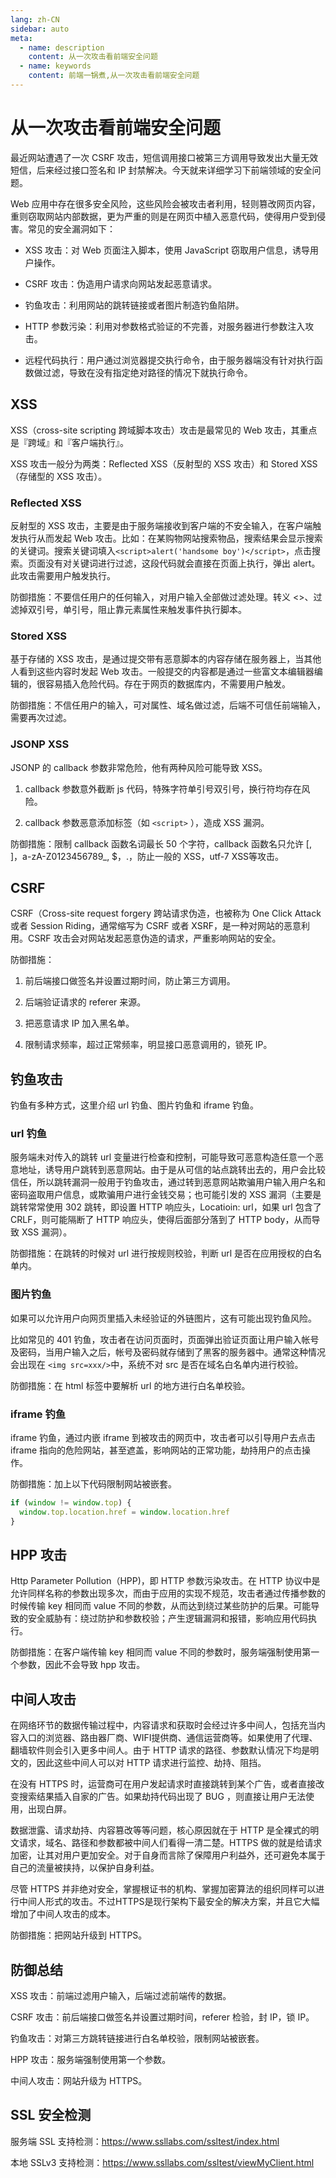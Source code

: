 ```yaml
---
lang: zh-CN
sidebar: auto
meta:
  - name: description
    content: 从一次攻击看前端安全问题
  - name: keywords
    content: 前端一锅煮,从一次攻击看前端安全问题
---
```


# 从一次攻击看前端安全问题

最近网站遭遇了一次 CSRF 攻击，短信调用接口被第三方调用导致发出大量无效短信，后来经过接口签名和 IP 封禁解决。今天就来详细学习下前端领域的安全问题。

Web 应用中存在很多安全风险，这些风险会被攻击者利用，轻则篡改网页内容，重则窃取网站内部数据，更为严重的则是在网页中植入恶意代码，使得用户受到侵害。常见的安全漏洞如下：

- XSS 攻击：对 Web 页面注入脚本，使用 JavaScript 窃取用户信息，诱导用户操作。

- CSRF 攻击：伪造用户请求向网站发起恶意请求。

- 钓鱼攻击：利用网站的跳转链接或者图片制造钓鱼陷阱。

- HTTP 参数污染：利用对参数格式验证的不完善，对服务器进行参数注入攻击。

- 远程代码执行：用户通过浏览器提交执行命令，由于服务器端没有针对执行函数做过滤，导致在没有指定绝对路径的情况下就执行命令。

## XSS

XSS（cross-site scripting 跨域脚本攻击）攻击是最常见的 Web 攻击，其重点是『跨域』和『客户端执行』。

XSS 攻击一般分为两类：Reflected XSS（反射型的 XSS 攻击）和 Stored XSS（存储型的 XSS 攻击）。

### Reflected XSS

反射型的 XSS 攻击，主要是由于服务端接收到客户端的不安全输入，在客户端触发执行从而发起 Web 攻击。比如：在某购物网站搜索物品，搜索结果会显示搜索的关键词。搜索关键词填入`<script>alert('handsome boy')</script>`，点击搜索。页面没有对关键词进行过滤，这段代码就会直接在页面上执行，弹出 alert。此攻击需要用户触发执行。

防御措施：不要信任用户的任何输入，对用户输入全部做过滤处理。转义 <>、过滤掉双引号，单引号，阻止靠元素属性来触发事件执行脚本。

### Stored XSS

基于存储的 XSS 攻击，是通过提交带有恶意脚本的内容存储在服务器上，当其他人看到这些内容时发起 Web 攻击。一般提交的内容都是通过一些富文本编辑器编辑的，很容易插入危险代码。存在于网页的数据库内，不需要用户触发。

防御措施：不信任用户的输入，可对属性、域名做过滤，后端不可信任前端输入，需要再次过滤。

### JSONP XSS

JSONP 的 callback 参数非常危险，他有两种风险可能导致 XSS。

1. callback 参数意外截断 js 代码，特殊字符单引号双引号，换行符均存在风险。

2. callback 参数恶意添加标签（如 `<script>` ），造成 XSS 漏洞。

防御措施：限制 callback 函数名词最长 50 个字符，callback 函数名只允许 [, ]，a-zA-Z0123456789_, $，.，防止一般的 XSS，utf-7 XSS等攻击。

## CSRF

CSRF（Cross-site request forgery 跨站请求伪造，也被称为 One Click Attack 或者 Session Riding，通常缩写为 CSRF 或者 XSRF，是一种对网站的恶意利用。CSRF 攻击会对网站发起恶意伪造的请求，严重影响网站的安全。

防御措施：

1. 前后端接口做签名并设置过期时间，防止第三方调用。

2. 后端验证请求的 referer 来源。

3. 把恶意请求 IP 加入黑名单。

4. 限制请求频率，超过正常频率，明显接口恶意调用的，锁死 IP。

## 钓鱼攻击

钓鱼有多种方式，这里介绍 url 钓鱼、图片钓鱼和 iframe 钓鱼。

### url 钓鱼

服务端未对传入的跳转 url 变量进行检查和控制，可能导致可恶意构造任意一个恶意地址，诱导用户跳转到恶意网站。由于是从可信的站点跳转出去的，用户会比较信任，所以跳转漏洞一般用于钓鱼攻击，通过转到恶意网站欺骗用户输入用户名和密码盗取用户信息，或欺骗用户进行金钱交易；也可能引发的 XSS 漏洞（主要是跳转常常使用 302 跳转，即设置 HTTP 响应头，Locatioin: url，如果 url 包含了 CRLF，则可能隔断了 HTTP 响应头，使得后面部分落到了 HTTP body，从而导致 XSS 漏洞）。

防御措施：在跳转的时候对 url 进行按规则校验，判断 url 是否在应用授权的白名单内。

### 图片钓鱼

如果可以允许用户向网页里插入未经验证的外链图片，这有可能出现钓鱼风险。

比如常见的 401 钓鱼，攻击者在访问页面时，页面弹出验证页面让用户输入帐号及密码，当用户输入之后，帐号及密码就存储到了黑客的服务器中。通常这种情况会出现在 `<img src=xxx/>`中，系统不对 src 是否在域名白名单内进行校验。

防御措施：在 html 标签中要解析 url 的地方进行白名单校验。

### iframe 钓鱼

iframe 钓鱼，通过内嵌 iframe 到被攻击的网页中，攻击者可以引导用户去点击 iframe 指向的危险网站，甚至遮盖，影响网站的正常功能，劫持用户的点击操作。

防御措施：加上以下代码限制网站被嵌套。

```js
if (window != window.top) {
  window.top.location.href = window.location.href
}
```

## HPP 攻击

Http Parameter Pollution（HPP)，即 HTTP 参数污染攻击。在 HTTP 协议中是允许同样名称的参数出现多次，而由于应用的实现不规范，攻击者通过传播参数的时候传输 key 相同而 value 不同的参数，从而达到绕过某些防护的后果。可能导致的安全威胁有：绕过防护和参数校验；产生逻辑漏洞和报错，影响应用代码执行。

防御措施：在客户端传输 key 相同而 value 不同的参数时，服务端强制使用第一个参数，因此不会导致 hpp 攻击。

## 中间人攻击

在网络环节的数据传输过程中，内容请求和获取时会经过许多中间人，包括充当内容入口的浏览器、路由器厂商、WIFI提供商、通信运营商等。如果使用了代理、翻墙软件则会引入更多中间人。由于 HTTP 请求的路径、参数默认情况下均是明文的，因此这些中间人可以对 HTTP 请求进行监控、劫持、阻挡。

在没有 HTTPS 时，运营商可在用户发起请求时直接跳转到某个广告，或者直接改变搜索结果插入自家的广告。如果劫持代码出现了 BUG ，则直接让用户无法使用，出现白屏。

数据泄露、请求劫持、内容篡改等等问题，核心原因就在于 HTTP 是全裸式的明文请求，域名、路径和参数都被中间人们看得一清二楚。HTTPS 做的就是给请求加密，让其对用户更加安全。对于自身而言除了保障用户利益外，还可避免本属于自己的流量被挟持，以保护自身利益。

尽管 HTTPS 并非绝对安全，掌握根证书的机构、掌握加密算法的组织同样可以进行中间人形式的攻击。不过HTTPS是现行架构下最安全的解决方案，并且它大幅增加了中间人攻击的成本。

防御措施：把网站升级到 HTTPS。

## 防御总结

XSS 攻击：前端过滤用户输入，后端过滤前端传的数据。

CSRF 攻击：前后端接口做签名并设置过期时间，referer 检验，封 IP，锁 IP。

钓鱼攻击：对第三方跳转链接进行白名单校验，限制网站被嵌套。

HPP 攻击：服务端强制使用第一个参数。

中间人攻击：网站升级为 HTTPS。

## SSL 安全检测

服务端 SSL 支持检测：https://www.ssllabs.com/ssltest/index.html

本地 SSLv3 支持检测：https://www.ssllabs.com/ssltest/viewMyClient.html